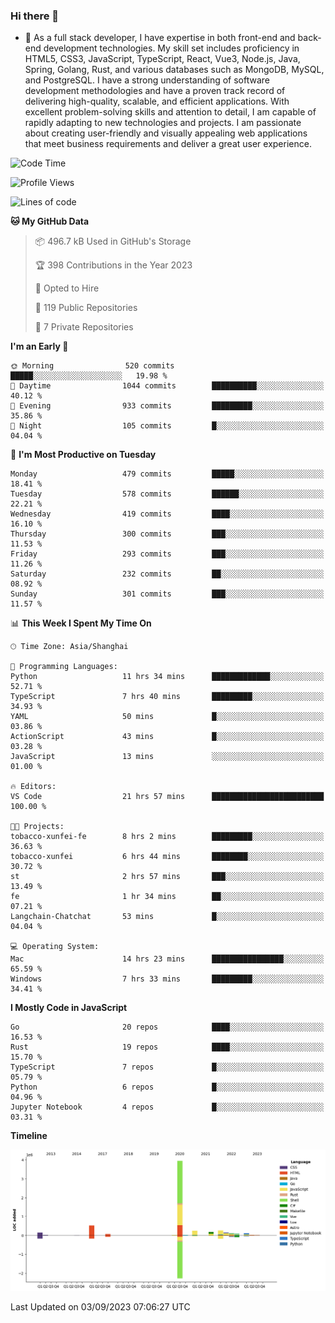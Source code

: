 ### Hi there 👋

- 🌱 As a full stack developer, I have expertise in both front-end and back-end development technologies. My skill set includes proficiency in HTML5, CSS3, JavaScript, TypeScript, React, Vue3, Node.js, Java, Spring, Golang, Rust, and various databases such as MongoDB, MySQL, and PostgreSQL. I have a strong understanding of software development methodologies and have a proven track record of delivering high-quality, scalable, and efficient applications. With excellent problem-solving skills and attention to detail, I am capable of rapidly adapting to new technologies and projects. I am passionate about creating user-friendly and visually appealing web applications that meet business requirements and deliver a great user experience.

<!--START_SECTION:waka-->
![Code Time](http://img.shields.io/badge/Code%20Time-1%2C131%20hrs%2011%20mins-blue)

![Profile Views](http://img.shields.io/badge/Profile%20Views-5-blue)

![Lines of code](https://img.shields.io/badge/From%20Hello%20World%20I%27ve%20Written-6.0%20million%20lines%20of%20code-blue)

**🐱 My GitHub Data** 

> 📦 496.7 kB Used in GitHub's Storage 
 > 
> 🏆 398 Contributions in the Year 2023
 > 
> 💼 Opted to Hire
 > 
> 📜 119 Public Repositories 
 > 
> 🔑 7 Private Repositories 
 > 
**I'm an Early 🐤** 

```text
🌞 Morning                520 commits         █████░░░░░░░░░░░░░░░░░░░░   19.98 % 
🌆 Daytime                1044 commits        ██████████░░░░░░░░░░░░░░░   40.12 % 
🌃 Evening                933 commits         █████████░░░░░░░░░░░░░░░░   35.86 % 
🌙 Night                  105 commits         █░░░░░░░░░░░░░░░░░░░░░░░░   04.04 % 
```
📅 **I'm Most Productive on Tuesday** 

```text
Monday                   479 commits         █████░░░░░░░░░░░░░░░░░░░░   18.41 % 
Tuesday                  578 commits         ██████░░░░░░░░░░░░░░░░░░░   22.21 % 
Wednesday                419 commits         ████░░░░░░░░░░░░░░░░░░░░░   16.10 % 
Thursday                 300 commits         ███░░░░░░░░░░░░░░░░░░░░░░   11.53 % 
Friday                   293 commits         ███░░░░░░░░░░░░░░░░░░░░░░   11.26 % 
Saturday                 232 commits         ██░░░░░░░░░░░░░░░░░░░░░░░   08.92 % 
Sunday                   301 commits         ███░░░░░░░░░░░░░░░░░░░░░░   11.57 % 
```


📊 **This Week I Spent My Time On** 

```text
🕑︎ Time Zone: Asia/Shanghai

💬 Programming Languages: 
Python                   11 hrs 34 mins      █████████████░░░░░░░░░░░░   52.71 % 
TypeScript               7 hrs 40 mins       █████████░░░░░░░░░░░░░░░░   34.93 % 
YAML                     50 mins             █░░░░░░░░░░░░░░░░░░░░░░░░   03.86 % 
ActionScript             43 mins             █░░░░░░░░░░░░░░░░░░░░░░░░   03.28 % 
JavaScript               13 mins             ░░░░░░░░░░░░░░░░░░░░░░░░░   01.00 % 

🔥 Editors: 
VS Code                  21 hrs 57 mins      █████████████████████████   100.00 % 

🐱‍💻 Projects: 
tobacco-xunfei-fe        8 hrs 2 mins        █████████░░░░░░░░░░░░░░░░   36.63 % 
tobacco-xunfei           6 hrs 44 mins       ████████░░░░░░░░░░░░░░░░░   30.72 % 
st                       2 hrs 57 mins       ███░░░░░░░░░░░░░░░░░░░░░░   13.49 % 
fe                       1 hr 34 mins        ██░░░░░░░░░░░░░░░░░░░░░░░   07.21 % 
Langchain-Chatchat       53 mins             █░░░░░░░░░░░░░░░░░░░░░░░░   04.04 % 

💻 Operating System: 
Mac                      14 hrs 23 mins      ████████████████░░░░░░░░░   65.59 % 
Windows                  7 hrs 33 mins       █████████░░░░░░░░░░░░░░░░   34.41 % 
```

**I Mostly Code in JavaScript** 

```text
Go                       20 repos            ████░░░░░░░░░░░░░░░░░░░░░   16.53 % 
Rust                     19 repos            ████░░░░░░░░░░░░░░░░░░░░░   15.70 % 
TypeScript               7 repos             █░░░░░░░░░░░░░░░░░░░░░░░░   05.79 % 
Python                   6 repos             █░░░░░░░░░░░░░░░░░░░░░░░░   04.96 % 
Jupyter Notebook         4 repos             █░░░░░░░░░░░░░░░░░░░░░░░░   03.31 % 
```



**Timeline**

![Lines of Code chart](https://raw.githubusercontent.com/elton/elton/main/assets/bar_graph.png)


 Last Updated on 03/09/2023 07:06:27 UTC
<!--END_SECTION:waka-->

<!--
**elton/elton** is a ✨ _special_ ✨ repository because its `README.md` (this file) appears on your GitHub profile.

Here are some ideas to get you started:

- 🔭 I’m currently working on ...
- 🌱 I’m currently learning ...
- 👯 I’m looking to collaborate on ...
- 🤔 I’m looking for help with ...
- 💬 Ask me about ...
- 📫 How to reach me: ...
- 😄 Pronouns: ...
- ⚡ Fun fact: ...
-->
